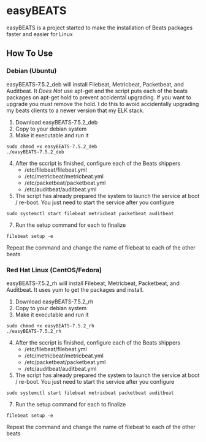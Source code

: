 # easyBEATS

easyBEATS is a project started to make the installation of Beats packages faster and easier for Linux

## How To Use

### Debian (Ubuntu)

easyBEATS-7.5.2_deb will install Filebeat, Metricbeat, Packetbeat, and Auditbeat.  It *Does Not* use apt-get and the script puts each of the beats packages on apt-get hold to prevent accidental upgrading.  If you want to upgrade you must remove the hold.  I do this to avoid accidentally upgrading my beats clients to a newer version that my ELK stack.

1. Download easyBEATS-7.5.2_deb 
2. Copy to your debian system
3. Make it executable and run it

```
sudo chmod +x easyBEATS-7.5.2_deb
./easyBEATS-7.5.2_deb
```

4. After the sccript is finished, configure each of the Beats shippers
    - /etc/filebeat/filebeat.yml
    - /etc/metricbeat/metricbeat.yml
    - /etc/packetbeat/packetbeat.yml
    - /etc/auditbeat/auditbeat.yml
5. The script has already prepared the system to launch the service at boot / re-boot.  You just need to start the service after you configure

```
sudo systemctl start filebeat metricbeat packetbeat auditbeat
```

7. Run the setup command for each to finalize

```
filebeat setup -e
```

Repeat the command and change the name of filebeat to each of the other beats

### Red Hat Linux (CentOS/Fedora)

easyBEATS-7.5.2_rh will install Filebeat, Metricbeat, Packetbeat, and Auditbeat.  It uses yum to get the packages and install.

1. Download easyBEATS-7.5.2_rh 
2. Copy to your debian system
3. Make it executable and run it

```
sudo chmod +x easyBEATS-7.5.2_rh
./easyBEATS-7.5.2_rh
```

4. After the sccript is finished, configure each of the Beats shippers
    - /etc/filebeat/filebeat.yml
    - /etc/metricbeat/metricbeat.yml
    - /etc/packetbeat/packetbeat.yml
    - /etc/auditbeat/auditbeat.yml
5. The script has already prepared the system to launch the service at boot / re-boot.  You just need to start the service after you configure

```
sudo systemctl start filebeat metricbeat packetbeat auditbeat
```

7. Run the setup command for each to finalize

```
filebeat setup -e
```

Repeat the command and change the name of filebeat to each of the other beats
